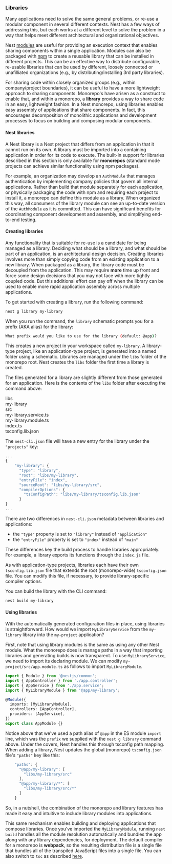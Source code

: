 ### Libraries

Many applications need to solve the same general problems, or re-use a modular component in several different contexts.  Nest has a few ways of addressing this, but each works at a different level to solve the problem in a way that helps meet different architectural and organizational objectives.

Nest [modules](/modules) are useful for providing an execution context that enables sharing components within a single application.  Modules can also be packaged with [npm](https://npmjs.com) to create a reusable library that can be installed in different projects.  This can be an effective way to distribute configurable, re-usable libraries that can be used by different, loosely connected or unafilliated organizations (e.g., by distributing/installing 3rd party libraries).

For sharing code within closely organized groups (e.g., within company/project boundaries), it can be useful to have a more lightweight approach to sharing components.  Monorepo's have arisen as a construct to enable that, and within a monorepo, a **library** provides a way to share code in an easy, lightweight fashion.  In a Nest monorepo, using libraries enables easy assembly of applications that share components.  In fact, this encourages decomposition of monolithic applications and development processes to focus on building and composing modular components.

#### Nest libraries

A Nest library is a Nest project that differs from an application in that it cannot run on its own. A library must be imported into a containing application in order for its code to execute.  The built-in support for libraries described in this section is only available for **monorepos** (standard mode projects can achieve similar functionality using npm packages).

For example, an organization may develop an `AuthModule` that manages authentication by implementing company policies that govern all internal applications.  Rather than build that module separately for each application, or physically packaging the code with npm and requiring each project to install it, a monorepo can define this module as a library.  When organized this way, all consumers of the library module can see an up-to-date version of the `AuthModule` as it is committed.  This can have significant benefits for coordinating component development and assembly, and simplifying end-to-end testing.

#### Creating libraries

Any functionality that is suitable for re-use is a candidate for being managed as a library.  Deciding what should be a library, and what should be part of an application, is an architectural design decision.  Creating libraries involves more than simply copying code from an existing application to a new library.  When packaged as a library, the library code must be decoupled from the application.  This may require **more** time up front and force some design decisions that you may not face with more tightly coupled code.  But this additional effort can pay off when the library can be used to enable more rapid application assembly across multiple applications.

To get started with creating a library, run the following command:

```bash
nest g library my-library
```

When you run the command, the `library` schematic prompts you for a prefix (AKA alias) for the library:
```bash
What prefix would you like to use for the library (default: @app)?
```

This creates a new project in your workspace called `my-library`.
A library-type project, like an application-type project, is generated into a named folder using a schematic.  Libraries are managed under the `libs` folder of the monorepo root.  Nest creates the `libs` folder the first time a library is created.

The files generated for a library are slightly different from those generated for an application.  Here is the contents of the `libs` folder after executing the command above:

<div class="file-tree">
  <div class="item">libs</div>
  <div class="children">
    <div class="item">my-library</div>
    <div class="children">
      <div class="item">src</div>
      <div class="children">
        <div class="item">my-library.service.ts</div>
        <div class="item">my-library.module.ts</div>
        <div class="item">index.ts</div>
      </div>
      <div class="item">tsconfig.lib.json</div>
    </div>
  </div>
</div>

The `nest-cli.json` file will have a new entry for the library under the `"projects"` key:

```javascript
...
{
    "my-library": {
      "type": "library",
      "root": "libs/my-library",
      "entryFile": "index",
      "sourceRoot": "libs/my-library/src",
      "compilerOptions": {
        "tsConfigPath": "libs/my-library/tsconfig.lib.json"
      }
}
...
```

There are two differences in `nest-cli.json` metadata between libraries and applications:
- the `"type"` property is set to `"library"` instead of `"application"`
- the `"entryFile"` property is set to `"index"` instead of `"main"`

These differences key the build process to handle libraries appropriately.  For example, a library exports its functions through the `index.js` file.

As with application-type projects, libraries each have their own `tsconfig.lib.json` file that extends the root (monorepo-wide) `tsconfig.json` file. You can modify this file, if necessary, to provide library-specific compiler options.

You can build the library with the CLI command:

```bash
nest build my-library
```

#### Using libraries

With the automatically generated configuration files in place, using libraries is straightforward.  How would we import `MyLibraryService` from the `my-library` library into the `my-project` application?

First, note that using library modules is the same as using any other Nest module.  What the monorepo does is manage paths in a way that importing libraries and generating builds is now transparent.  To use `MyLibraryService`, we need to import its declaring module.  We can modify `my-project/src/app.module.ts` as follows to import `MyLibraryModule`.

```typescript
import { Module } from '@nestjs/common';
import { AppController } from './app.controller';
import { AppService } from './app.service';
import { MyLibraryModule } from '@app/my-library';

@Module({
  imports: [MyLibraryModule],
  controllers: [AppController],
  providers: [AppService],
})
export class AppModule {}
```

Notice above that we've used a path alias of `@app` in the ES module `import` line, which was the `prefix` we supplied with the `nest g library` command above. Under the covers, Nest handles this through tsconfig path mapping.  When adding a library, Nest updates the global (monorepo) `tsconfig.json` file's `"paths"` key like this:

```javascript
    "paths": {
      "@app/my-library": [
        "libs/my-library/src"
      ],
      "@app/my-library/*": [
        "libs/my-library/src/*"
      ]
    }
```

So, in a nutshell, the combination of the monorepo and library features has made it easy and intuitive to include library modules into applications.

This same mechanism enables building and deploying applications that compose libraries.  Once you've imported the `MyLibraryModule`, running `nest build` handles all the module resolution automatically and bundles the app along with any library dependencies, for deployment.  The default compiler for a monorepo is **webpack**, so the resulting distribution file is a single file that bundles all of the transpiled JavaScript files into a single file.  You can also switch to `tsc` as described <a href="https://docs.nestjs.com/cli/workspaces#global-compiler-options">here</a>.
